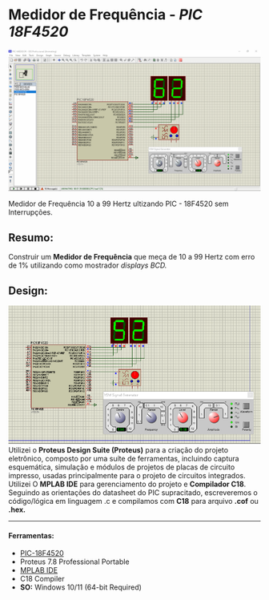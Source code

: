 # Medidor de Frequência - _PIC 18F4520_

![DEMO](https://github.com/jbrun0r/Medidor-de-Frequencia-PIC18F4520/blob/gif/Medidor.gif?raw=true)

Medidor de Frequência 10 a 99 Hertz ultizando PIC - 18F4520 sem Interrupções.

## Resumo:
Construir um **Medidor de Frequência** que meça de 10 a 99 Hertz com erro de 1% utilizando como mostrador _displays BCD._


## Design:

![fundo](https://github.com/jbrun0r/Medidor-de-Frequencia-PIC18F4520/blob/main/MEDIDOR.png?raw=true)\
Utilizei o **Proteus Design Suite (Proteus)** para a criação do projeto eletrônico, composto por uma suíte de ferramentas, incluindo captura esquemática, simulação e módulos de projetos de placas de circuito impresso, usadas principalmente para o projeto de circuitos integrados. Utilizei O **MPLAB IDE** para gerenciamento do projeto e **Compilador C18**.\
Seguindo as orientações do datasheet do PIC supracitado, escreveremos o código/lógica em linguagem .c e compilamos com **C18** para arquivo **.cof** ou **.hex.**
___

#### Ferramentas:

* [PIC-18F4520](https://ww1.microchip.com/downloads/en/DeviceDoc/39631E.pdf)
* Proteus 7.8 Professional Portable
* [MPLAB IDE](https://www.microchip.com/en-us/tools-resources/archives/mplab-ecosystem)
* C18 Compiler
* **SO:** Windows 10/11 (64-bit Required)


